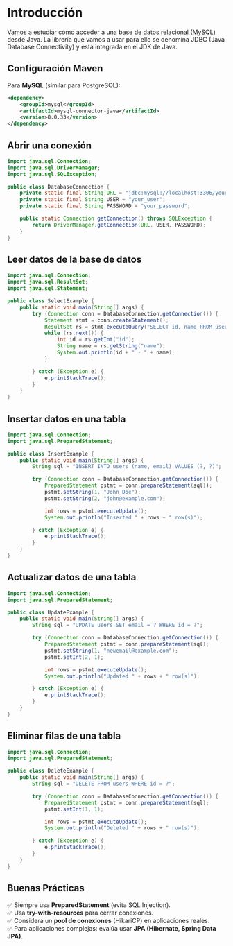 # Introducción

Vamos a estudiar cómo acceder a una base de datos relacional (MySQL) desde Java. La librería que vamos a usar para ello se denomina JDBC (Java Database Connectivity) y está integrada en el JDK de Java.

## **Configuración  Maven**

Para **MySQL** (similar para PostgreSQL):

```xml
<dependency>
    <groupId>mysql</groupId>
    <artifactId>mysql-connector-java</artifactId>
    <version>8.0.33</version>
</dependency>
```

## **Abrir una conexión**

```java
import java.sql.Connection;
import java.sql.DriverManager;
import java.sql.SQLException;

public class DatabaseConnection {
    private static final String URL = "jdbc:mysql://localhost:3306/your_database";
    private static final String USER = "your_user";
    private static final String PASSWORD = "your_password";

    public static Connection getConnection() throws SQLException {
        return DriverManager.getConnection(URL, USER, PASSWORD);
    }
}
```

## **Leer datos de la base de datos**

```java
import java.sql.Connection;
import java.sql.ResultSet;
import java.sql.Statement;

public class SelectExample {
    public static void main(String[] args) {
        try (Connection conn = DatabaseConnection.getConnection()) {
            Statement stmt = conn.createStatement();
            ResultSet rs = stmt.executeQuery("SELECT id, name FROM users");
            while (rs.next()) {
                int id = rs.getInt("id");
                String name = rs.getString("name");
                System.out.println(id + " - " + name);
            }

        } catch (Exception e) {
            e.printStackTrace();
        }
    }
}
```

## **Insertar datos en una tabla**

```java
import java.sql.Connection;
import java.sql.PreparedStatement;

public class InsertExample {
    public static void main(String[] args) {
        String sql = "INSERT INTO users (name, email) VALUES (?, ?)";

        try (Connection conn = DatabaseConnection.getConnection()) {
            PreparedStatement pstmt = conn.prepareStatement(sql));
            pstmt.setString(1, "John Doe");
            pstmt.setString(2, "john@example.com");

            int rows = pstmt.executeUpdate();
            System.out.println("Inserted " + rows + " row(s)");

        } catch (Exception e) {
            e.printStackTrace();
        }
    }
}
```

## **Actualizar datos de una tabla**

```java
import java.sql.Connection;
import java.sql.PreparedStatement;

public class UpdateExample {
    public static void main(String[] args) {
        String sql = "UPDATE users SET email = ? WHERE id = ?";

        try (Connection conn = DatabaseConnection.getConnection()) {
            PreparedStatement pstmt = conn.prepareStatement(sql);
            pstmt.setString(1, "newemail@example.com");
            pstmt.setInt(2, 1);

            int rows = pstmt.executeUpdate();
            System.out.println("Updated " + rows + " row(s)");

        } catch (Exception e) {
            e.printStackTrace();
        }
    }
}
```

## **Eliminar filas de una tabla**

```java
import java.sql.Connection;
import java.sql.PreparedStatement;

public class DeleteExample {
    public static void main(String[] args) {
        String sql = "DELETE FROM users WHERE id = ?";

        try (Connection conn = DatabaseConnection.getConnection()) {
            PreparedStatement pstmt = conn.prepareStatement(sql);
            pstmt.setInt(1, 1);

            int rows = pstmt.executeUpdate();
            System.out.println("Deleted " + rows + " row(s)");

        } catch (Exception e) {
            e.printStackTrace();
        }
    }
}
```

## **Buenas Prácticas**

✅ Siempre usa **PreparedStatement** (evita SQL Injection).\
✅ Usa **try-with-resources** para cerrar conexiones.\
✅ Considera un **pool de conexiones** (HikariCP) en aplicaciones reales.\
✅ Para aplicaciones complejas: evalúa usar **JPA (Hibernate, Spring Data JPA)**.
